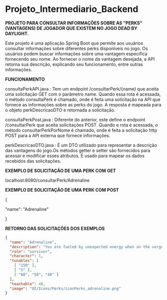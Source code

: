# Projeto_Intermediario_Backend

**PROJETO PARA CONSULTAR INFORMAÇÕES SOBRE AS "PERKS" (VANTAGENS) DE JOGADOR QUE EXISTEM NO JOGO DEAD BY DAYLIGHT.**

Este projeto é uma aplicação Spring Boot que permite aos usuários consultar informações sobre diferentes perks disponíveis no jogo. Os usuários podem buscar informações sobre uma vantagem específica fornecendo seu nome. Ao fornecer o nome da vantagem desejada, a API retorna sua descrição, explicando seu funcionamento, entre outras informações.

**FUNCIONAMENTO**

consultaPerkAPI.java : Tem um endpoint /consultarPerk/{name} que aceita uma solicitação GET com o parâmetro name. Quando essa rota é acessada, o método consultaPerk é chamado, onde é feita uma solicitação na API que fornece as informações sobre as perks do jogo. A resposta é mapeada para o objeto perkDescricaoDTO e retornada a solicitação.

consultaPerkPost.java : Diferente do anterior, este define o endpoint /consultarPerk que aceita solicitações POST. Quando e rota é acessada, o método consultarPerkPorNome é chamado, onde é feita a solicitação http POST para a API externa que fornece informações.

perkDescricaoDTO.java : É um DTO utilizado para representar a descrição das vantagens do jogo.Os métodos getter e setter são fornecidos para acessar e modificar esses atributos. É usado para mapear os dados recebidos das solicitações.

**EXEMPLO DE SOLICITAÇÃO DE UMA PERK COM GET**

  
localhost:8080/consultarPerk/Adrenaline

  
**EXEMPLO DE SOLICITAÇÃO DE UMA PERK COM POST**

  
{  

"name": "Adrenaline" 

}


**RETORNO DAS SOLICITAÇÕES DOS EXEMPLOS**

```json
{
  "name": "Adrenaline",
  "description": "You are fueled by unexpected energy when on the verge of escape. Instantly heal one health state and sprint at {0}% of your normal running speed for {1} seconds when the exit gates are powered. Adrenaline is on hold if you are disabled at the moment it should take effect and will activate when freed. Adrenaline will wake you up if you are asleep when it triggers. Adrenaline ignores the Exhausted status effect. Causes the Exhausted status effect for {2} seconds. Exhausted prevents Survivors from activating exhausting perks.",
  "role": "survivor",
  "character": 1,
  "tunables": [
    [ "150" ],
    [ "5" ],
    [ "60", "50", "40" ]
  ],
  "teachable": 40,
  "image": "UI/Icons/Perks/iconPerks_adrenaline.png"
}
``` 




